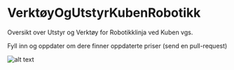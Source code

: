 # VerktøyOgUtstyrKubenRobotikk
Oversikt over Utstyr og Verktøy for Robotikklinja ved Kuben vgs.

Fyll inn og oppdater om dere finner oppdaterte priser (send en pull-request)

![alt text](bilder/Verktøyliste_Robotikklinja_2019-2020.png "Screenshot av første versjon")
